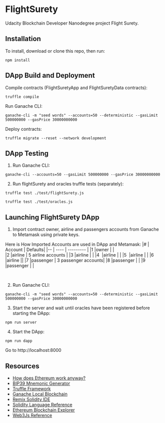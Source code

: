 # FlightSurety

Udacity Blockchain Developer Nanodegree project Flight Surety.


## Installation

To install, download or clone this repo, then run:

`npm install`


## DApp Build and Deployment

Compile contracts (FlightSuretyApp and FlightSuretyData contracts):
```
truffle compile
```

Run Ganache CLI:
```
ganache-cli -m "seed words" --accounts=50 --deterministic --gasLimit 500000000 --gasPrice 30000000000
```

Deploy contracts:
```
truffle migrate --reset --network development
```



## DApp Testing

1. Run Ganache CLI:
```
ganache-cli --accounts=50 --gasLimit 500000000 --gasPrice 30000000000
```

2. Run flightSurety and oracles truffle tests (separately):
```
truffle test ./test/flightSurety.js

truffle test ./test/oracles.js
```

## Launching FlightSurety DApp

1. Import contract owner, airline and passengers accounts from Ganache to Metamask using private keys.

Here is How Imported Accounts are used in DApp and Metamask:
|# | Account  | Defaults| 
|-- | ---- | --------- |
|1  |owner | |   
|2  |airline | 5 airline accounts  |
|3  |airline | |
|4  |airline |  |
|5  |airline |   |
|6  |airline ||
|7  |passenger | 3 passenger accounts|
|8  |passenger | |
|9  |passenger | |

<br>


2. Run Ganache CLI:
```
ganache-cli -m "seed words" --accounts=50 --deterministic --gasLimit 500000000 --gasPrice 30000000000
```
3. Start the server and wait until oracles have been registered before starting the DApp:
```
npm run server
```

4. Start the DApp:
```
npm run dapp
```
Go to http://localhost:8000



## Resources

* [How does Ethereum work anyway?](https://medium.com/@preethikasireddy/how-does-ethereum-work-anyway-22d1df506369)
* [BIP39 Mnemonic Generator](https://iancoleman.io/bip39/)
* [Truffle Framework](http://truffleframework.com/)
* [Ganache Local Blockchain](http://truffleframework.com/ganache/)
* [Remix Solidity IDE](https://remix.ethereum.org/)
* [Solidity Language Reference](http://solidity.readthedocs.io/en/v0.4.24/)
* [Ethereum Blockchain Explorer](https://etherscan.io/)
* [Web3Js Reference](https://github.com/ethereum/wiki/wiki/JavaScript-API)